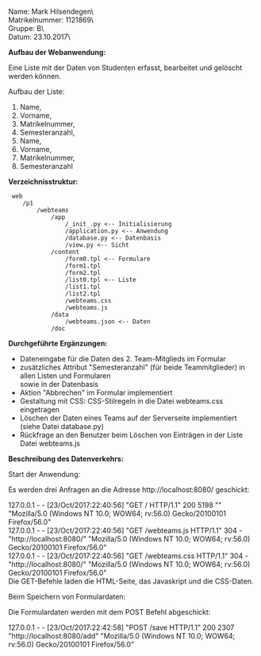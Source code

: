 Name: Mark Hilsendegen\     
Matrikelnummer: 1121869\     
Gruppe: B\     
Datum: 23.10.2017\     

**Aufbau der Webanwendung:**     

Eine Liste mit der Daten von Studenten erfasst, bearbeitet und gelöscht werden können.     

Aufbau der Liste:
    
1. Name,      
1. Vorname,      
1. Matrikelnummer,      
1. Semesteranzahl,      
2. Name,      
2. Vorname,      
2. Matrikelnummer,      
2. Semesteranzahl     

**Verzeichnisstruktur:**      

	 web	
		/p1     
			/webteams     
				/app     
					/_init_.py <-- Initialisierung     
					/application.py <-- Anwendung     
					/database.py <-- Datenbasis     
					/view.py <-- Sicht     
				/content     
					/form0.tpl <-- Formulare     
					/form1.tpl     
					/form2.tpl     
					/list0.tpl <-- Liste     
					/list1.tpl     
					/list2.tpl     
					/webteams.css     
					/webteams.js     		
				/data     
					/webteams.json <-- Daten     
				/doc     
	


**Durchgeführte Ergänzungen:**     

- Dateneingabe für die Daten des 2. Team-Mitglieds im Formular     
- zusätzliches Attribut "Semesteranzahl" (für beide Teammitglieder) in allen Listen und Formularen     
  sowie in der Datenbasis     
- Aktion "Abbrechen" im Formular implementiert     
- Gestaltung mit CSS: CSS-Stilregeln in die Datei webteams.css eingetragen     
- Löschen der Daten eines Teams auf der Serverseite implementiert (siehe Datei database.py)     
- Rückfrage an den Benutzer beim Löschen von Einträgen in der Liste Datei webteams.js      



**Beschreibung des Datenverkehrs:**     

Start der Anwendung:     

Es werden drei Anfragen an die Adresse http://localhost:8080/ geschickt:  
   
127.0.0.1 - - [23/Oct/2017:22:40:56] "GET / HTTP/1.1" 200 5198 "" "Mozilla/5.0 (Windows NT 10.0; WOW64; rv:56.0) Gecko/20100101 Firefox/56.0"     
127.0.0.1 - - [23/Oct/2017:22:40:56] "GET /webteams.js HTTP/1.1" 304 - "http://localhost:8080/" "Mozilla/5.0 (Windows NT 10.0; WOW64; rv:56.0) Gecko/20100101 Firefox/56.0"     
127.0.0.1 - - [23/Oct/2017:22:40:56] "GET /webteams.css HTTP/1.1" 304 - "http://localhost:8080/" "Mozilla/5.0 (Windows NT 10.0; WOW64; rv:56.0) Gecko/20100101 Firefox/56.0"     
Die GET-Befehle laden die HTML-Seite, das Javaskript und die CSS-Daten.     



Beim Speichern von Formulardaten:    
 
Die Formulardaten werden mit dem POST Befehl abgeschickt:     

127.0.0.1 - - [23/Oct/2017:22:42:58] "POST /save HTTP/1.1" 200 2307 "http://localhost:8080/add" "Mozilla/5.0 (Windows NT 10.0; WOW64; rv:56.0) Gecko/20100101 Firefox/56.0"     
